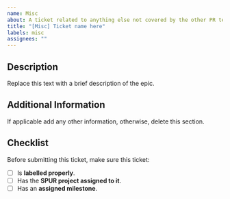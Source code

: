 ```yaml
---
name: Misc
about: A ticket related to anything else not covered by the other PR templates.
title: "[Misc] Ticket name here"
labels: misc
assignees: ""
---
```


## Description

Replace this text with a brief description of the epic.

## Additional Information

If applicable add any other information, otherwise, delete this section.

## Checklist

Before submitting this ticket, make sure this ticket:

- [ ] Is **labelled properly**.
- [ ] Has the **SPUR project assigned to it**.
- [ ] Has an **assigned milestone**.
